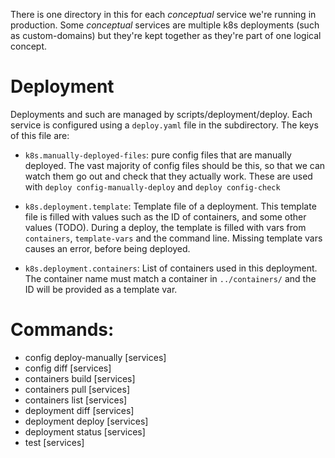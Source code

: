 There is one directory in this for each _conceptual_ service we're running in
production. Some _conceptual_ services are multiple k8s deployments (such as
custom-domains) but they're kept together as they're part of one logical
concept.

# Deployment

Deployments and such are managed by scripts/deployment/deploy. Each service is configured using a `deploy.yaml` file in the subdirectory. The keys of this file are:

- `k8s.manually-deployed-files`:
  pure config files that are manually deployed. The vast majority of config files
  should be this, so that we can watch them go out and check that they actually
  work. These are used with `deploy config-manually-deploy` and `deploy config-check`

- `k8s.deployment.template`:
  Template file of a deployment. This template file is filled with values such as the
  ID of containers, and some other values (TODO). During a deploy, the template is
  filled with vars from `containers`, `template-vars` and the command line. Missing
  template vars causes an error, before being deployed.

- `k8s.deployment.containers`:
  List of containers used in this deployment. The container name must match a
  container in `../containers/` and the ID will be provided as a template var.

# Commands:

- config deploy-manually [services]
- config diff [services]
- containers build [services]
- containers pull [services]
- containers list [services]
- deployment diff [services]
- deployment deploy [services]
- deployment status [services]
- test [services]
